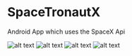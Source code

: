 # SpaceTronautX

Android App which uses the SpaceX Api

![alt text](https://i.ibb.co/M9GSX8M/1.jpg)
![alt text](https://i.ibb.co/mGTPXG1/2.jpg)
![alt text](https://i.ibb.co/0MWHCM3/4.jpg)
![alt text](https://i.ibb.co/QQ9hQhL/3.jpg)
